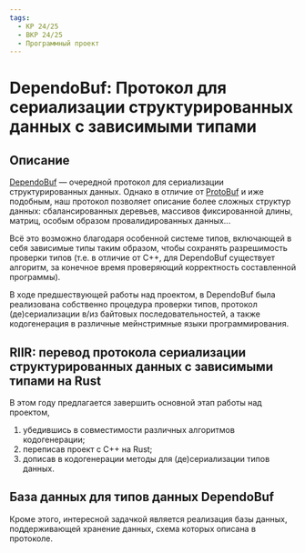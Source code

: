 ```yaml
---
tags:
  - КР 24/25
  - ВКР 24/25
  - Программный проект
---
```


# DependoBuf: Протокол для сериализации структурированных данных с зависимыми типами

## Описание

[DependoBuf](https://github.com/SphericalPotatoInVacuum/DependoBuf) &mdash;
очередной протокол для сериализации структурированных данных. Однако в отличие
от [ProtoBuf](https://protobuf.dev) и иже подобным, наш протокол позволяет
описание более сложных структур данных: сбалансированных деревьев, массивов
фиксированной длины, матриц, особым образом провалидированных данных...

Всё это возможно благодаря особенной системе типов, включающей в себя зависимые
типы таким образом, чтобы сохранять разрешимость проверки типов (т.е. в отличие
от C++, для DependoBuf существует алгоритм, за конечное время проверяющий
корректность составленной программы).

В ходе предшествующей работы над проектом, в DependoBuf была реализована
собственно процедура проверки типов, протокол (де)сериализации в/из байтовых
последовательностей, а также кодогенерация в различные мейнстримные языки
программирования.

## RIIR: перевод протокола сериализации структурированных данных с зависимыми типами на Rust

В этом году предлагается завершить основной этап работы над проектом,

1. убедившись в совместимости различных алгоритмов кодогенерации;
2. переписав проект с C++ на Rust;
3. дописав в кодогенерации методы для (де)сериализации типов данных.

## База данных для типов данных DependoBuf

Кроме этого, интересной задачкой является реализация базы данных, поддерживающей
хранение данных, схема которых описана в протоколе.
